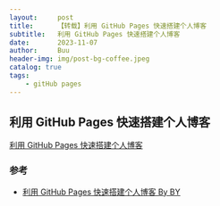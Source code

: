 ```yaml
---
layout:     post
title:      【转载】利用 GitHub Pages 快速搭建个人博客
subtitle:   利用 GitHub Pages 快速搭建个人博客
date:       2023-11-07
author:     Buu
header-img: img/post-bg-coffee.jpeg
catalog: true
tags:
    - gitHub pages
---
```


## 利用 GitHub Pages 快速搭建个人博客

[利用 GitHub Pages 快速搭建个人博客](https://cloud.tencent.com/developer/article/1121123?areaSource=106005.10)



### 参考
- [利用 GitHub Pages 快速搭建个人博客 By BY
](https://cloud.tencent.com/developer/article/1121123?areaSource=106005.10)